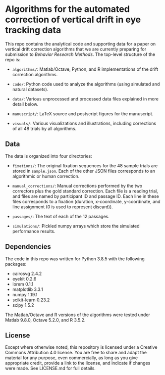 Algorithms for the automated correction of vertical drift in eye tracking data
==============================================================================

This repo contains the analytical code and supporting data for a paper on vertical drift correction algorithms that we are currently preparing for submission to *Behavior Research Methods*. The top-level structure of the repo is:

- `algorithms/`: Matlab/Octave, Python, and R implementations of the drift correction algorithms.

- `code/`: Python code used to analyze the algorithms (using simulated and natural datasets).

- `data/`: Various unprocessed and processed data files explained in more detail below.

- `manuscript/`: LaTeX source and postscript figures for the manuscript.

- `visuals/`: Various visualizations and illustrations, including corrections of all 48 trials by all algorithms.


Data
----

The data is organized into four directories:

- `fixations/`: The original fixation sequences for the 48 sample trials are stored in `sample.json`. Each of the other JSON files corresponds to an algorithmic or human correction.

- `manual_corrections/`: Manual corrections performed by the two correctors plus the gold standard correction. Each file is a reading trial, and files are named by participant ID and passage ID. Each line in these files corresponds to a fixation (duration, x-coordinate, y-coordinate, and line assignment (0 is used to represent discard)).

- `passages/`: The text of each of the 12 passages.

- `simulations/`: Pickled numpy arrays which store the simulated performance results.


Dependencies
------------

The code in this repo was written for Python 3.8.5 with the following packages:

- cairosvg 2.4.2
- eyekit 0.2.6
- lorem 0.1.1
- matplotlib 3.3.1
- numpy 1.19.1
- scikit-learn 0.23.2
- scipy 1.5.2

The Matlab/Octave and R versions of the algorithms were tested under Matlab 9.8.0, Octave 5.2.0, and R 3.5.2.


License
-------

Except where otherwise noted, this repository is licensed under a Creative Commons Attribution 4.0 license. You are free to share and adapt the material for any purpose, even commercially, as long as you give appropriate credit, provide a link to the license, and indicate if changes were made. See LICENSE.md for full details.
